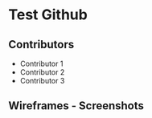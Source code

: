 # Test Github

## Contributors
- Contributor 1
- Contributor 2
- Contributor 3

## Wireframes - Screenshots
